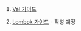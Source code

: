 1. [Val 가이드](https://github.com/ngngs/TIL/blob/main/Lombok/val%EA%B0%80%EC%9D%B4%EB%93%9C.md)

2. [Lombok 가이드](https://www.baeldung.com/intro-to-project-lombok) - 작성 예정
